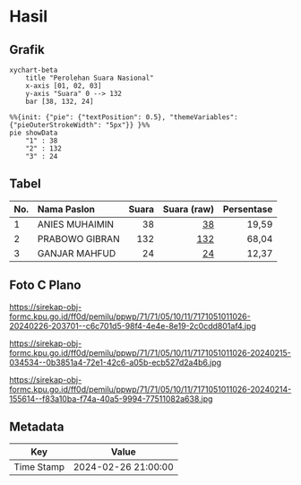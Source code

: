 # Hasil

## Grafik

```mermaid
xychart-beta
    title "Perolehan Suara Nasional"
    x-axis [01, 02, 03]
    y-axis "Suara" 0 --> 132
    bar [38, 132, 24]
```

```mermaid
%%{init: {"pie": {"textPosition": 0.5}, "themeVariables": {"pieOuterStrokeWidth": "5px"}} }%%
pie showData
    "1" : 38
    "2" : 132
    "3" : 24
```

## Tabel

| No. | Nama Paslon    | Suara | Suara (raw) | Persentase |
|:--- |:-------------- | -----:| -----------:| ----------:|
| 1   | ANIES MUHAIMIN | 38    | [38][p-1]   | 19,59      |
| 2   | PRABOWO GIBRAN | 132   | [132][p-2]  | 68,04      |
| 3   | GANJAR MAHFUD  | 24    | [24][p-3]   | 12,37      |


[p-1]: https://github.com/gigit-pemilu/pemilu-2024/blob/main/pilpres/hitung-suara/sub/71-sulawesi-utara/sub/71-kota-manado/sub/05-tikala/sub/1011-banjer/sub/026-tps/sub/paslon-1.txt
[p-2]: https://github.com/gigit-pemilu/pemilu-2024/blob/main/pilpres/hitung-suara/sub/71-sulawesi-utara/sub/71-kota-manado/sub/05-tikala/sub/1011-banjer/sub/026-tps/sub/paslon-2.txt
[p-3]: https://github.com/gigit-pemilu/pemilu-2024/blob/main/pilpres/hitung-suara/sub/71-sulawesi-utara/sub/71-kota-manado/sub/05-tikala/sub/1011-banjer/sub/026-tps/sub/paslon-3.txt

## Foto C Plano

https://sirekap-obj-formc.kpu.go.id/ff0d/pemilu/ppwp/71/71/05/10/11/7171051011026-20240226-203701--c6c701d5-98f4-4e4e-8e19-2c0cdd801af4.jpg

https://sirekap-obj-formc.kpu.go.id/ff0d/pemilu/ppwp/71/71/05/10/11/7171051011026-20240215-034534--0b3851a4-72e1-42c6-a05b-ecb527d2a4b6.jpg

https://sirekap-obj-formc.kpu.go.id/ff0d/pemilu/ppwp/71/71/05/10/11/7171051011026-20240214-155614--f83a10ba-f74a-40a5-9994-77511082a638.jpg


## Metadata

| Key        | Value               |
| ---------- | ------------------- |
| Time Stamp | 2024-02-26 21:00:00 |



